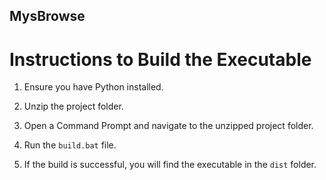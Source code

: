 ## MysBrowse

# Instructions to Build the Executable

1. Ensure you have Python installed.

2. Unzip the project folder.

3. Open a Command Prompt and navigate to the unzipped project folder.

4. Run the `build.bat` file.

5. If the build is successful, you will find the executable in the `dist` folder.
